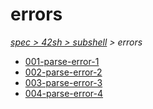# errors

*[spec > 42sh > subshell](..) > errors*

* [001-parse-error-1](./001-parse-error-1)
* [002-parse-error-2](./002-parse-error-2)
* [003-parse-error-3](./003-parse-error-3)
* [004-parse-error-4](./004-parse-error-4)
